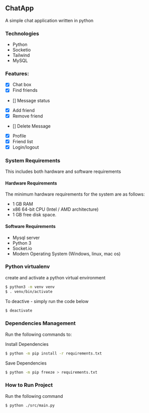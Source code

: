 ## ChatApp

A simple chat application written in python

### Technologies
- Python
- Socketio
- Tailwind
- MySQL

### Features:
- [x] Chat box
- [x] Find friends
- [] Message status
- [x] Add friend
- [x] Remove friend
- [] Delete Message
- [x] Profile
- [x] Friend list
- [x] Login/logout

### System Requirements
This includes both hardware and software requirements

#### Hardware Requirements
The minimum hardware requirements for the system are as follows:
- 1 GB RAM
- x86 64-bit CPU (Intel / AMD architecture)
- 1 GB free disk space.

#### Software Requirements
- Mysql server
- Python 3
- Socket.io
- Modern Operating System (Windows, linux, mac os)

### Python virtualenv
create and activate a python virtual environment
```sh
$ python3 -m venv venv
$ . venv/bin/activate
```

To deactive - simply run the code below
```sh
$ deactivate
```

### Dependencies Management
Run the following commands to:

Install Dependencies
```sh
$ python -m pip install -r requirements.txt
```
Save Dependencies
```sh
$ python -m pip freeze > requirements.txt
```

### How to Run Project
Run the following command
```sh
$ python ./src/main.py
```
